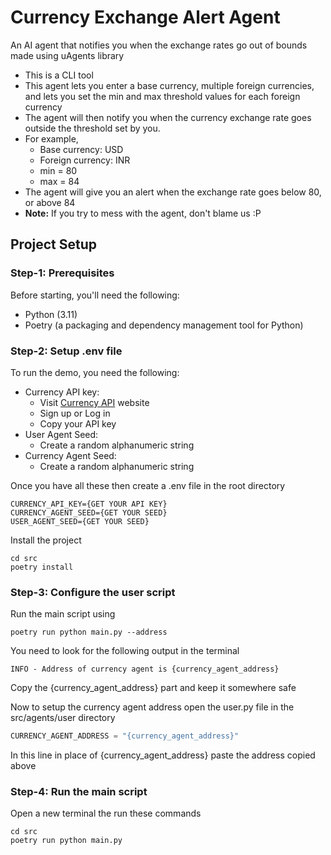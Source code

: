 
# Currency Exchange Alert Agent

An AI agent that notifies you when the exchange rates go out of bounds
made using uAgents library
- This is a CLI tool
- This agent lets you enter a base currency, multiple foreign currencies, and lets you set the min and max threshold values for each foreign currency
- The agent will then notify you when the currency exchange rate  goes outside the threshold set by you.
- For example,
    - Base currency: USD
    - Foreign currency: INR
    - min = 80
    - max = 84
- The agent will give you an alert when the exchange rate goes below 80, or above 84
- **Note:** If you try to mess with the agent, don't blame us :P



## Project Setup

### Step-1: Prerequisites
Before starting, you'll need the following:
- Python (3.11)
- Poetry (a packaging and dependency management tool for Python)

### Step-2: Setup .env file
To run the demo, you need the following:
- Currency API key:
    - Visit [Currency API](https://currencyapi.com/) website
    - Sign up or Log in
    - Copy your API key
- User Agent Seed:
    - Create a random alphanumeric string 
- Currency Agent Seed:
    - Create a random alphanumeric string

Once you have all these then create a .env file in the root directory
```shell
CURRENCY_API_KEY={GET YOUR API KEY}
CURRENCY_AGENT_SEED={GET YOUR SEED}
USER_AGENT_SEED={GET YOUR SEED}
```
Install the project
```shell
cd src 
poetry install
```
### Step-3: Configure the user script
Run the main script using
```shell 
poetry run python main.py --address
```
You need to look for the following output in the terminal
```shell
INFO - Address of currency agent is {currency_agent_address}
```
Copy the {currency_agent_address} part and keep it somewhere safe

Now to setup the currency agent address open the user.py file in the src/agents/user directory 

```python
CURRENCY_AGENT_ADDRESS = "{currency_agent_address}"
```

In this line in place of {currency_agent_address} paste the address copied above

### Step-4: Run the main script
Open a new terminal the run these commands
```shell
cd src
poetry run python main.py
```
